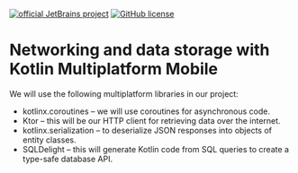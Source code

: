 [![official JetBrains project](https://jb.gg/badges/official.svg)](https://confluence.jetbrains.com/display/ALL/JetBrains+on+GitHub)
[![GitHub license](https://img.shields.io/badge/license-Apache%20License%202.0-blue.svg?style=flat)](https://www.apache.org/licenses/LICENSE-2.0)


# Networking and data storage with Kotlin Multiplatform Mobile

We will use the following multiplatform libraries in our project:
- kotlinx.coroutines – we will use coroutines for asynchronous code.
- Ktor – this will be our HTTP client for retrieving data over the internet.
- kotlinx.serialization – to deserialize JSON responses into objects of entity classes.
- SQLDelight – this will generate Kotlin code from SQL queries to create a type-safe database API.

